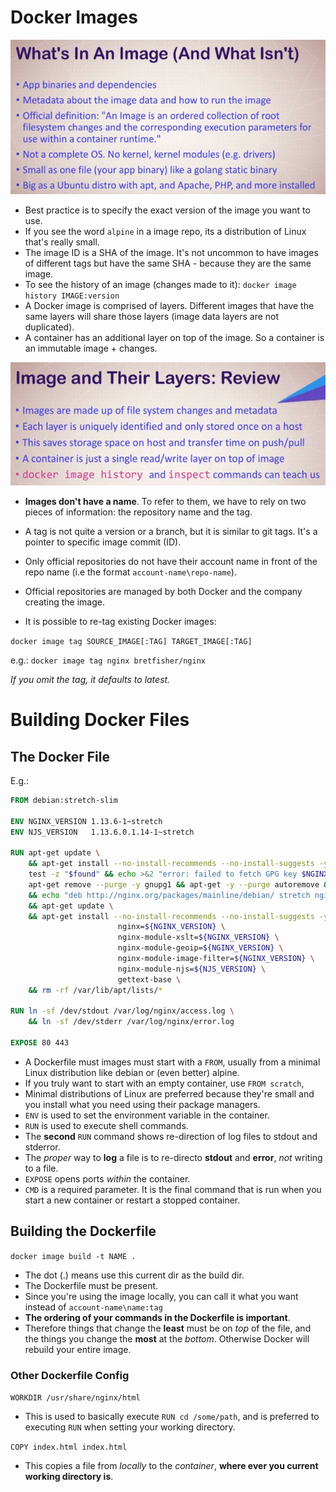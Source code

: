 # Docker Images

![Def](./imagedef.PNG)

* Best practice is to specify the exact version of the image you want to use.
* If you see the word `alpine` in a image repo, its a distribution of Linux that's really small.
* The image ID is a SHA of the image. It's not uncommon to have images of different tags but have the same SHA - because they are the same image.
* To see the history of an image (changes made to it): `docker image history IMAGE:version`
* A Docker image is comprised of layers. Different images that have the same layers will share those layers (image data layers are not duplicated).
* A container has an additional layer on top of the image. So a container is an immutable image + changes.

![Review](./imagereview.PNG)

* **Images don't have a name**. To refer to them, we have to rely on two pieces of information: the repository name and the tag. 
* A tag is not quite a version or a branch, but it is similar to git tags. It's a pointer to specific image commit (ID).
* Only official repositories do not have their account name in front of the repo name (i.e the format `account-name\repo-name`).
* Official repositories are managed by both Docker and the company creating the image.

* It is possible to re-tag existing Docker images:

`docker image tag SOURCE_IMAGE[:TAG] TARGET_IMAGE[:TAG]`

e.g.:
`docker image tag nginx bretfisher/nginx`

*If you omit the tag, it defaults to latest.*


# Building Docker Files

## The Docker File
E.g.:
```dockerfile
FROM debian:stretch-slim

ENV NGINX_VERSION 1.13.6-1~stretch
ENV NJS_VERSION   1.13.6.0.1.14-1~stretch

RUN apt-get update \
	&& apt-get install --no-install-recommends --no-install-suggests -y gnupg1 \
	test -z "$found" && echo >&2 "error: failed to fetch GPG key $NGINX_GPGKEY" && exit 1; \
	apt-get remove --purge -y gnupg1 && apt-get -y --purge autoremove && rm -rf /var/lib/apt/lists/* \
	&& echo "deb http://nginx.org/packages/mainline/debian/ stretch nginx" >> /etc/apt/sources.list \
	&& apt-get update \
	&& apt-get install --no-install-recommends --no-install-suggests -y \
						nginx=${NGINX_VERSION} \
						nginx-module-xslt=${NGINX_VERSION} \
						nginx-module-geoip=${NGINX_VERSION} \
						nginx-module-image-filter=${NGINX_VERSION} \
						nginx-module-njs=${NJS_VERSION} \
						gettext-base \
	&& rm -rf /var/lib/apt/lists/*

RUN ln -sf /dev/stdout /var/log/nginx/access.log \
	&& ln -sf /dev/stderr /var/log/nginx/error.log

EXPOSE 80 443
```

* A Dockerfile must images must start with a `FROM`, usually from a minimal Linux distribution like debian or (even better) alpine.
* If you truly want to start with an empty container, use `FROM scratch`,
* Minimal distributions of Linux are preferred because they're small and you install what you need using their package managers.
* `ENV` is used to set the environment variable in the container.
* `RUN` is used to execute shell commands.
* The **second** `RUN` command shows re-direction of log files to stdout and stderror.
* The *proper* way to **log** a file is to re-directo **stdout** and **error**, *not* writing to a file.
* `EXPOSE` opens ports *within* the container.
* `CMD` is a required parameter. It is the final command that is run when you start a new container or restart a stopped container.

## Building the Dockerfile

`docker image build -t NAME .`

* The dot (.) means use this current dir as the build dir.
* The Dockerfile must be present.
* Since you're using the image locally, you can call it what you want instead of `account-name\name:tag`
* **The ordering of your commands in the Dockerfile is important**.
* Therefore things that change the **least** must be on *top* of the file, and the things you change the **most** at the *bottom*. Otherwise Docker will rebuild your entire image.

### Other Dockerfile Config

`WORKDIR /usr/share/nginx/html`

* This is used to basically execute `RUN cd /some/path`, and is preferred to executing `RUN` when setting your working directory.

`COPY index.html index.html`

* This copies a file from *locally* to the *container*, **where ever you current working directory is**.


